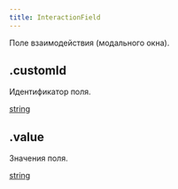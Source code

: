 ```yaml
---
title: InteractionField
---
```


Поле взаимодействия (модального окна).

## .customId

Идентификатор поля.

[string](https://developer.mozilla.org/ru/docs/Web/JavaScript/Reference/Global_Objects/String)

## .value

Значения поля.

[string](https://developer.mozilla.org/ru/docs/Web/JavaScript/Reference/Global_Objects/String)
